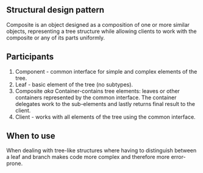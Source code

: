 ## Structural design pattern

Composite is an object designed as a composition of one or more similar objects, representing
a tree structure while allowing clients to work with
the composite or any of its parts uniformly.

## Participants

1. Component - common interface for simple and complex elements of the tree.
2. Leaf - basic element of the tree (no subtypes).
3. Composite _aka_ Container-contains tree elements: leaves or other containers represented by the common interface. 
   The container delegates work to the sub-elements and lastly returns final result to the client.
4. Client - works with all elements of the tree using the common interface.

## When to use
When dealing with tree-like structures where having to distinguish between a leaf and branch makes code more complex 
and therefore more error-prone.



